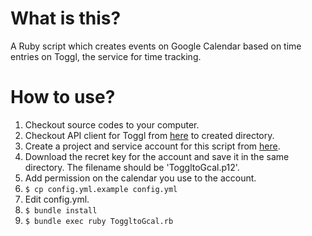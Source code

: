 # What is this?
A Ruby script which creates events on Google Calendar based on time entries on Toggl, the service for time tracking.

# How to use?

1. Checkout source codes to your computer.
1. Checkout API client for Toggl from [here](https://github.com/uyorum/toggl_reports_v2) to created directory.
1. Create a project and service account for this script from [here](https://console.developers.google.com/).
1. Download the recret key for the account and save it in the same directory. The filename should be 'ToggltoGcal.p12'.
1. Add permission on the calendar you use to the account.
1. `$ cp config.yml.example config.yml`
1. Edit config.yml.
1. `$ bundle install`
1. `$ bundle exec ruby ToggltoGcal.rb`
